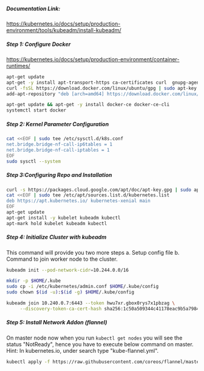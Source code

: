 ##### Documentation Link:

https://kubernetes.io/docs/setup/production-environment/tools/kubeadm/install-kubeadm/

##### Step 1: Configure Docker
https://kubernetes.io/docs/setup/production-environment/container-runtimes/
```sh
apt-get update
apt-get -y install apt-transport-https ca-certificates curl  gnupg-agent software-properties-common
curl -fsSL https://download.docker.com/linux/ubuntu/gpg | sudo apt-key add -
add-apt-repository "deb [arch=amd64] https://download.docker.com/linux/ubuntu $(lsb_release -cs) stable"

apt-get update && apt-get -y install docker-ce docker-ce-cli
systemctl start docker
```

##### Step 2: Kernel Parameter Configuration
```sh
cat <<EOF | sudo tee /etc/sysctl.d/k8s.conf
net.bridge.bridge-nf-call-ip6tables = 1
net.bridge.bridge-nf-call-iptables = 1
EOF
sudo sysctl --system
```

##### Step 3:Configuring Repo and Installation
```sh
curl -s https://packages.cloud.google.com/apt/doc/apt-key.gpg | sudo apt-key add -
cat <<EOF | sudo tee /etc/apt/sources.list.d/kubernetes.list
deb https://apt.kubernetes.io/ kubernetes-xenial main
EOF
apt-get update
apt-get install -y kubelet kubeadm kubectl
apt-mark hold kubelet kubeadm kubectl
```

##### Step 4: Initialize Cluster with kubeadm
This command will provide you two more steps a. Setup config file b. Command to join worker node to the cluster.
```sh
kubeadm init --pod-network-cidr=10.244.0.0/16
```

```sh
mkdir -p $HOME/.kube
sudo cp -i /etc/kubernetes/admin.conf $HOME/.kube/config 
sudo chown $(id -u):$(id -g) $HOME/.kube/config 

kubeadm join 10.240.0.7:6443 --token hwu7xr.gbox0rys7x1pbzag \
     --discovery-token-ca-cert-hash sha256:1c50a509344c41178eac9b5a79849c3141279c3ac0f2842ffc74ffec82847a94
```

##### Step 5: Install Network Addon (flannel)
On master node now when you run ```kubectl get nodes``` you will see the status "NotReady", hence you have to execute below command on master. Hint: In kubernetes.io, under search type "kube-flannel.yml".

```sh
kubectl apply -f https://raw.githubusercontent.com/coreos/flannel/master/Documentation/kube-flannel.yml
```
